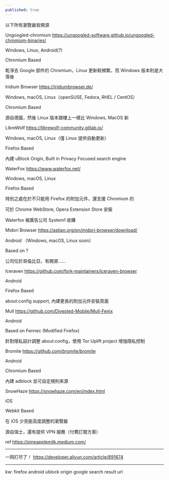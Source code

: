 ```yaml
---
published: true
---
```

以下所有瀏覽器皆開源

Ungoogled-chromium
https://ungoogled-software.github.io/ungoogled-chromium-binaries/

Windows, Linux, Android(?)

Chromium Based

乾淨去 Google 部件的 Chromium，Linux 更新較頻繁，而 Windows 版本則是大落後

Iridium Browser
https://iridiumbrowser.de/

Windows, macOS, Linux（openSUSE, Fedora, RHEL / CentOS）

Chromium Based

源自德國，然後 Linux 版本跟樓上一樣比 Windows, MacOS 新

LibreWolf
https://librewolf-community.gitlab.io/

Windows, macOS, Linux（僅 Linux 提供自動更新）

Firefox Based

內建 uBlock Origin, Built in Privacy Focused search engine

WaterFox
https://www.waterfox.net/

Windows, macOS, Linux

Firefox Based

特別之處在於不只能用 Firefox 的附加元件，還支援 Chromium 的

可於 Chrome WebStore, Opera Extension Store 安裝

Waterfox 被廣告公司 System1 收購

Midori Browser
https://astian.org/en/midori-browser/download/

Android （Windows, macOS, Linux soon）

Based on ?

公司位於哥倫比亞，有開源……

Iceraven
https://github.com/fork-maintainers/iceraven-browser

Android

Firefox Based

about:config support, 內建更長的附加元件安裝頁面

Mull
https://github.com/Divested-Mobile/Mull-Fenix

Android

Based on Fennec (Modified Firefox)

針對隱私設計調整 about:config，使用 Tor Uplift project 增強隱私控制

Bromite
https://github.com/bromite/bromite

Android

Chromium Based

內建 adblock 並可自定規則來源

SnowHaze
https://snowhaze.com/en/index.html

iOS

Webkit Based

在 iOS 少見能高度調整的瀏覽器

源自瑞士，還有提供 VPN 服務（付費訂閱方案）

ref
https://pineapplemilk.medium.com/

---
一网打尽了！
  https://developer.aliyun.com/article/891674
  
---
kw:
firefox android ublock origin google search result url